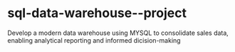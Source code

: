 # sql-data-warehouse--project
Develop a modern data warehouse using MYSQL to consolidate sales data, enabling analytical reporting and informed dicision-making 
